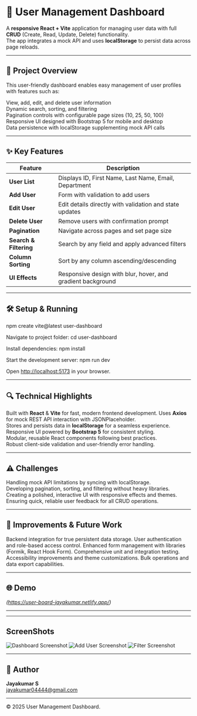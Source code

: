 # 🚀 User Management Dashboard

A **responsive React + Vite** application for managing user data with full **CRUD** (Create, Read, Update, Delete) functionality.  
The app integrates a mock API and uses **localStorage** to persist data across page reloads.

---

## 🎯 Project Overview

This user-friendly dashboard enables easy management of user profiles with features such as:

 View, add, edit, and delete user information  
 Dynamic search, sorting, and filtering  
 Pagination controls with configurable page sizes (10, 25, 50, 100)  
 Responsive UI designed with Bootstrap 5 for mobile and desktop  
 Data persistence with localStorage supplementing mock API calls  

---

## ✨ Key Features

| Feature                         | Description                                                  |
| -------------------------------| ------------------------------------------------------------|
| **User List**                   | Displays ID, First Name, Last Name, Email, Department       |
| **Add User**                   | Form with validation to add users                            |
| **Edit User**                  | Edit details directly with validation and state updates     |
| **Delete User**                | Remove users with confirmation prompt                        |
| **Pagination**                 | Navigate across pages and set page size                      |
| **Search & Filtering**         | Search by any field and apply advanced filters               |
| **Column Sorting**             | Sort by any column ascending/descending                      |
| **UI Effects**                 | Responsive design with blur, hover, and gradient background |

---

## 🛠️ Setup & Running

npm create vite@latest user-dashboard

Navigate to project folder:
cd user-dashboard

Install dependencies:
npm install

Start the development server:
npm run dev


Open [http://localhost:5173](http://localhost:5173) in your browser.

---

## 🔍 Technical Highlights

 Built with **React** & **Vite** for fast, modern frontend development. 
 Uses **Axios** for mock REST API interaction with JSONPlaceholder.  
 Stores and persists data in **localStorage** for a seamless experience.  
 Responsive UI powered by **Bootstrap 5** for consistent styling.  
 Modular, reusable React components following best practices.  
 Robust client-side validation and user-friendly error handling.  

---

## ⚠️ Challenges

 Handling mock API limitations by syncing with localStorage.  
 Developing pagination, sorting, and filtering without heavy libraries.  
 Creating a polished, interactive UI with responsive effects and themes.  
 Ensuring quick, reliable user feedback for all CRUD operations.  

---

## 🔮 Improvements & Future Work

 Backend integration for true persistent data storage.
 User authentication and role-based access control. 
 Enhanced form management with libraries (Formik, React Hook Form).
 Comprehensive unit and integration testing. 
 Accessibility improvements and theme customizations. 
 Bulk operations and data export capabilities.

---

## 🌐 Demo

_(https://user-board-jayakumar.netlify.app/)_

---

---

##  ScreenShots

![Dashboard Screenshot](/assets/User-Dashboard.jpg)
![Add User Screenshot](/public/User-Dashboard-AddUser.jpg)
![Filter Screenshot](/public/User-Dashboard-Filter.jpg)

---

## 🤝 Author

**Jayakumar S**  
jayakumar04444@gmail.com

---

© 2025 User Management Dashboard.

